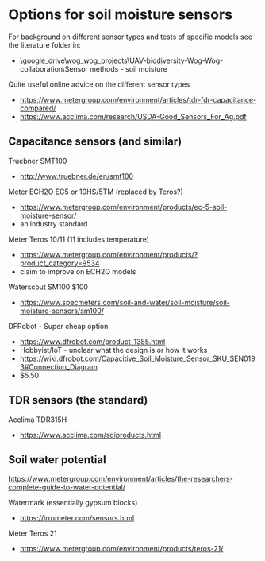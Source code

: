 # Options for soil moisture sensors

For background on different sensor types and tests of specific models see the literature folder in:
* \google_drive\wog_wog_projects\UAV-biodiversity-Wog-Wog-collaboration\Sensor methods - soil moisture

Quite useful online advice on the different sensor types
* https://www.metergroup.com/environment/articles/tdr-fdr-capacitance-compared/
* https://www.acclima.com/research/USDA-Good_Sensors_For_Ag.pdf


## Capacitance sensors (and similar)

Truebner SMT100
* http://www.truebner.de/en/smt100

Meter ECH2O EC5 or 10HS/5TM (replaced by Teros?)
* https://www.metergroup.com/environment/products/ec-5-soil-moisture-sensor/
* an industry standard

Meter Teros 10/11 (11 includes temperature)
* https://www.metergroup.com/environment/products/?product_category=9534
* claim to improve on ECH2O models

Waterscout SM100 $100
* https://www.specmeters.com/soil-and-water/soil-moisture/soil-moisture-sensors/sm100/

DFRobot - Super cheap option
* https://www.dfrobot.com/product-1385.html
* Hobbyist/IoT - unclear what the design is or how it works
* https://wiki.dfrobot.com/Capacitive_Soil_Moisture_Sensor_SKU_SEN0193#Connection_Diagram
* $5.50


## TDR sensors (the standard)
Acclima TDR315H
* https://www.acclima.com/sdiproducts.html


## Soil water potential
https://www.metergroup.com/environment/articles/the-researchers-complete-guide-to-water-potential/

Watermark (essentially gypsum blocks)
* https://irrometer.com/sensors.html

Meter Teros 21
* https://www.metergroup.com/environment/products/teros-21/

